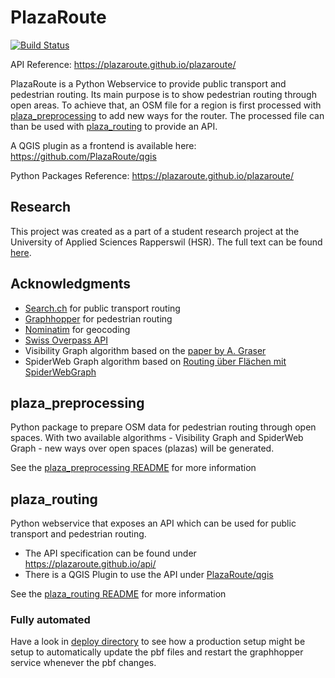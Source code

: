 # PlazaRoute

[![Build Status](https://circleci.com/gh/PlazaRoute/plazaroute.png)](https://circleci.com/gh/PlazaRoute/plazaroute)

API Reference: <https://plazaroute.github.io/plazaroute/>

PlazaRoute is a Python Webservice to provide public transport and pedestrian routing. Its main purpose is to show pedestrian routing through open areas. To achieve that, an OSM file for a region is first processed with [plaza_preprocessing](https://github.com/PlazaRoute/plazaroute/tree/master/plaza_preprocessing) to add new ways for the router. The processed file can than be used with [plaza_routing](https://github.com/PlazaRoute/plazaroute/tree/master/plaza_routing) to provide an API.

A QGIS plugin as a frontend is available here: <https://github.com/PlazaRoute/qgis>


Python Packages Reference: <https://plazaroute.github.io/plazaroute/>

## Research

This project was created as a part of a student research project at the University of Applied Sciences Rapperswil (HSR). The full text can be found [here](https://github.com/PlazaRoute/doc).

## Acknowledgments

* [Search.ch](https://www.search.ch/) for public transport routing
* [Graphhopper](https://github.com/graphhopper/graphhopper) for pedestrian routing
* [Nominatim](https://nominatim.openstreetmap.org/) for geocoding
* [Swiss Overpass API](http://overpass.osm.ch/)
* Visibility Graph algorithm based on the [paper by A. Graser](https://www.researchgate.net/publication/305272744_Integrating_Open_Spaces_into_OpenStreetMap_Routing_Graphs_for_Realistic_Crossing_Behaviour_in_Pedestrian_Navigation)
* SpiderWeb Graph algorithm based on [Routing über Flächen mit SpiderWebGraph](https://gispoint.de/gisopen-paper/1613-routing-ueber-flaechen-mit-spiderwebgraph.html)

## plaza_preprocessing

Python package to prepare OSM data for pedestrian routing through open spaces. With two available algorithms - Visibility Graph and SpiderWeb Graph - new ways over open spaces (plazas) will be generated.

See the [plaza_preprocessing README](https://github.com/PlazaRoute/plazaroute/tree/master/plaza_preprocessing) for more information

## plaza_routing

Python webservice that exposes an API which can be used for public transport and pedestrian routing.

* The API specification can be found under <https://plazaroute.github.io/api/>
* There is a QGIS Plugin to use the API under [PlazaRoute/qgis](https://github.com/PlazaRoute/qgis)

See the [plaza_routing README](https://github.com/PlazaRoute/plazaroute/tree/master/plaza_routing) for more information

### Fully automated

Have a look in [deploy directory](deploy/) to see how a production setup might be setup to automatically update the pbf files and restart the graphhopper service whenever the pbf changes.
